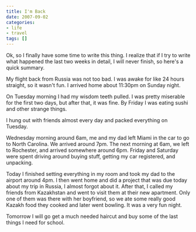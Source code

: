 ```yaml
---
title: I'm Back
date: 2007-09-02
categories:
- life
- travel
tags: []
---
```

Ok, so I finally have some time to write this thing. I realize that if I try to write what happened the last two weeks in detail, I will never finish, so here's a quick summary.


My flight back from Russia was not too bad. I was awake for like 24 hours straight, so it wasn't fun. I arrived home about 11:30pm on Sunday night.

On Tuesday morning I had my wisdom teeth pulled. I was pretty miserable for the first two days, but after that, it was fine. By Friday I was eating sushi and other strange things.

I hung out with friends almost every day and packed everything on Tuesday.

Wednesday morning around 6am, me and my dad left Miami in the car to go to North Carolina. We arrived around 7pm. The next morning at 6am, we left to Rochester, and arrived somewhere around 6pm. Friday and Saturday were spent driving around buying stuff, getting my car registered, and unpacking.

Today I finished setting everything in my room and took my dad to the airport around 4pm. I then went home and did a project that was due today about my trip in Russia, I almost forgot about it. After that, I called my friends from Kazakhstan and went to visit them at their new apartment. Only one of them was there with her boyfriend, so we ate some really good Kazakh food they cooked and later went bowling. It was a very fun night.

Tomorrow I will go get a much needed haircut and buy some of the last things I need for school.
